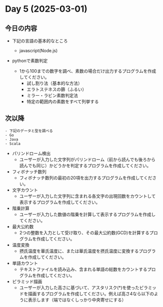 # Day 5 (2025-03-01)

## 今日の内容

- 下記の言語の基本的なところ
    - javascript(Node.js)

- pythonで素数判定
    - 1から100までの数字を調べ、素数の場合だけ出力するプログラムを作成してください。
        - 試し割り法（基本的な方法）
        - エラトステネスの篩（ふるい）
        - ミラー・ラビン素数判定法
        - 特定の範囲内の素数をすべて列挙する

## 次以降
    - 下記のデータと型を調べる
    - Go
    - Java
    - Scala


- パリンドローム検出
    - ユーザーが入力した文字列がパリンドローム（前から読んでも後ろから読んでも同じ）かどうかを判定するプログラムを作成してください。
- フィボナッチ数列
    - フィボナッチ数列の最初の20項を出力するプログラムを作成してください。
- 文字カウント
    - ユーザーが入力した文字列に含まれる各文字の出現回数をカウントして表示するプログラムを作成してください。
- 階乗計算
    - ユーザーが入力した数値の階乗を計算して表示するプログラムを作成してください。
- 最大公約数
    - 2つの整数を入力として受け取り、その最大公約数(GCD)を計算するプログラムを作成してください。
- 温度変換
    - 摂氏温度を華氏温度に、または華氏温度を摂氏温度に変換するプログラムを作成してください。
- 単語カウント
    - テキストファイルを読み込み、含まれる単語の総数をカウントするプログラムを作成してください。
- ピラミッド描画
    - ユーザーが入力した高さに基づいて、アスタリスク(*)を使ったピラミッドを描画するプログラムを作成してください。例えば高さ4なら以下のように表示します（端ではなくしっかり中央寄せにする）


